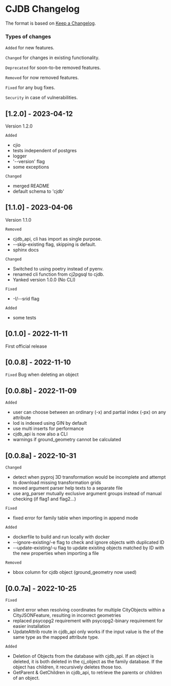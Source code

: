 # CJDB Changelog
The format is based on [Keep a Changelog](https://keepachangelog.com/en/1.0.0/).

### Types of changes
`Added`
for new features.

`Changed` 
for changes in existing functionality.

`Deprecated` 
for soon-to-be removed features.

`Removed` for now removed features.

`Fixed` for any bug fixes.

`Security` in case of vulnerabilities.

## [1.2.0] - 2023-04-12
Version 1.2.0

`Added`
- cjio
- tests independent of postgres 
- logger
- '--version' flag
- some exceptions

`Changed`
- merged README
- default schema to 'cjdb'

## [1.1.0] - 2023-04-06
Version 1.1.0

`Removed`
- cjdb_api, cli has import as single purpose. 
- --skip-existing flag, skipping is default.
- sphinx docs

`Changed` 
- Switched to using poetry instead of pyenv.
- renamed cli function from cj2pgsql to cjdb.
- Yanked version 1.0.0 (No CLI) 

`Fixed`
- -I/--srid flag

`Added`
- some tests


## [0.1.0] - 2022-11-11
First official release

## [0.0.8] - 2022-11-10
`Fixed`
Bug when deleting an object


## [0.0.8b] - 2022-11-09
`Added`
- user can choose between an ordinary (-x) and partial index (-px) on any attribute
- lod is indexed using GIN by default
- use multi inserts for performance
- cjdb_api is now also a CLI
- warnings if ground_geometry cannot be calculated


## [0.0.8a] - 2022-10-31
`Changed`
- detect when pyproj 3D transformation would be incomplete and attempt to download missing transformation grids
- moved argument parser help texts to a separate file
- use arg_parser mutually exclusive argument groups instead of manual checking (if flag1 and flag2...)

`Fixed`
- fixed error for family table when importing in append mode

`Added`
- dockerfile to build and run locally with docker
- --ignore-existing/-e flag to check and ignore objects with duplicated ID
- --update-existing/-u flag to update existing objects matched by ID with the new properties when importing a file

`Removed`
- bbox column for cjdb object (ground_geometry now used)

## [0.0.7a] - 2022-10-25
`Fixed`
- silent error when resolving coordinates for multiple CityObjects within a CityJSONFeature, resulting in incorrect geometries
- replaced psycopg2 requirement with psycopg2-binary requirement for easier installation
- UpdateAttrib route in cjdb_api only works if the input value is the of the same type as the mapped attribute type. 


`Added`
- Deletion of Objects from the database with cjdb_api. If an object is deleted, it is both deleted in the cj_object as the family database. If the object has children, it recursively deletes those too. 
- GetParent & GetChildren in cjdb_api, to retrieve the parents or children of an object. 
